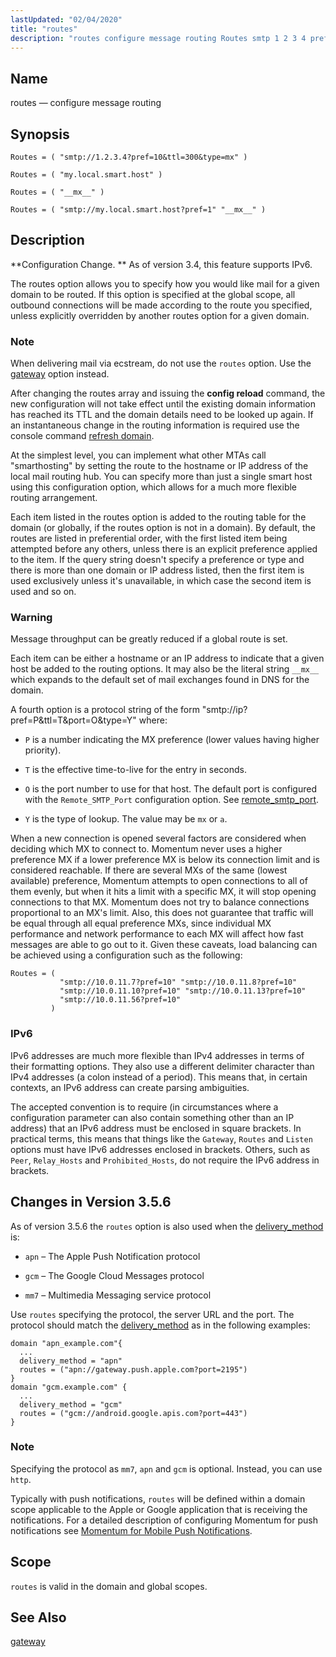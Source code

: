 ```yaml
---
lastUpdated: "02/04/2020"
title: "routes"
description: "routes configure message routing Routes smtp 1 2 3 4 pref 10 ttl 300 type mx Routes my local smart host Routes mx Routes smtp my local smart host pref 1 mx Configuration Change As of version 3 4 this feature supports I Pv 6 The routes option allows you..."
---
```


<a name="conf.ref.routes"></a> 
## Name

routes — configure message routing

## Synopsis

`Routes = ( "smtp://1.2.3.4?pref=10&ttl=300&type=mx" )`

`Routes = ( "my.local.smart.host" )`

`Routes = ( "__mx__" )`

`Routes = ( "smtp://my.local.smart.host?pref=1" "__mx__" )`

<a name="idp11491600"></a> 
## Description

**Configuration Change. ** As of version 3.4, this feature supports IPv6.

The routes option allows you to specify how you would like mail for a given domain to be routed. If this option is specified at the global scope, all outbound connections will be made according to the route you specified, unless explicitly overridden by another routes option for a given domain.

### Note

When delivering mail via ecstream, do not use the `routes` option. Use the [gateway](/momentum/3/3-reference/3-reference-conf-ref-gateway) option instead.

After changing the routes array and issuing the **config reload**        command, the new configuration will not take effect until the existing domain information has reached its TTL and the domain details need to be looked up again. If an instantaneous change in the routing information is required use the console command [refresh domain](/momentum/3/3-reference/3-reference-console-commands-refresh-domain).

At the simplest level, you can implement what other MTAs call "smarthosting" by setting the route to the hostname or IP address of the local mail routing hub. You can specify more than just a single smart host using this configuration option, which allows for a much more flexible routing arrangement.

Each item listed in the routes option is added to the routing table for the domain (or globally, if the routes option is not in a domain). By default, the routes are listed in preferential order, with the first listed item being attempted before any others, unless there is an explicit preference applied to the item. If the query string doesn't specify a preference or type and there is more than one domain or IP address listed, then the first item is used exclusively unless it's unavailable, in which case the second item is used and so on.

### Warning

Message throughput can be greatly reduced if a global route is set.

Each item can be either a hostname or an IP address to indicate that a given host be added to the routing options. It may also be the literal string `__mx__` which expands to the default set of mail exchanges found in DNS for the domain.

A fourth option is a protocol string of the form "smtp://ip?pref=P&ttl=T&port=O&type=Y" where:

*   `P` is a number indicating the MX preference (lower values having higher priority).

*   `T` is the effective time-to-live for the entry in seconds.

*   `O` is the port number to use for that host. The default port is configured with the `Remote_SMTP_Port` configuration option. See [remote_smtp_port](/momentum/3/3-reference/3-reference-conf-ref-remote-smtp-port).

*   `Y` is the type of lookup. The value may be `mx` or `a`.

When a new connection is opened several factors are considered when deciding which MX to connect to. Momentum never uses a higher preference MX if a lower preference MX is below its connection limit and is considered reachable. If there are several MXs of the same (lowest available) preference, Momentum attempts to open connections to all of them evenly, but when it hits a limit with a specific MX, it will stop opening connections to that MX. Momentum does not try to balance connections proportional to an MX's limit. Also, this does not guarantee that traffic will be equal through all equal preference MXs, since individual MX performance and network performance to each MX will affect how fast messages are able to go out to it. Given these caveats, load balancing can be achieved using a configuration such as the following:

```
Routes = ( 
           "smtp://10.0.11.7?pref=10" "smtp://10.0.11.8?pref=10"
           "smtp://10.0.11.10?pref=10" "smtp://10.0.11.13?pref=10"
           "smtp://10.0.11.56?pref=10"
         )
```

### <a name="idp11514032"></a> IPv6

IPv6 addresses are much more flexible than IPv4 addresses in terms of their formatting options. They also use a different delimiter character than IPv4 addresses (a colon instead of a period). This means that, in certain contexts, an IPv6 address can create parsing ambiguities.

The accepted convention is to require (in circumstances where a configuration parameter can also contain something other than an IP address) that an IPv6 address must be enclosed in square brackets. In practical terms, this means that things like the `Gateway`, `Routes` and `Listen` options must have IPv6 addresses enclosed in brackets. Others, such as `Peer`, `Relay_Hosts` and `Prohibited_Hosts`, do not require the IPv6 address in brackets.

<a name="conf.ref.routes.push"></a> 
## Changes in Version 3.5.6

As of version 3.5.6 the `routes` option is also used when the [delivery_method](/momentum/3/3-reference/3-reference-conf-ref-delivery-method) is:

*   `apn` – The Apple Push Notification protocol

*   `gcm` – The Google Cloud Messages protocol

*   `mm7` – Multimedia Messaging service protocol

Use `routes` specifying the protocol, the server URL and the port. The protocol should match the [delivery_method](/momentum/3/3-reference/3-reference-conf-ref-delivery-method) as in the following examples:

```
domain "apn_example.com"{
  ...
  delivery_method = "apn"
  routes = ("apn://gateway.push.apple.com?port=2195")
}
domain "gcm.example.com" {
  ...
  delivery_method = "gcm"
  routes = ("gcm://android.google.apis.com?port=443")
}
```

### Note

Specifying the protocol as `mm7`, `apn` and `gcm` is optional. Instead, you can use `http`.

Typically with push notifications, `routes` will be defined within a domain scope applicable to the Apple or Google application that is receiving the notifications. For a detailed description of configuring Momentum for push notifications see [Momentum for Mobile Push Notifications](/momentum/3/3-push).

<a name="idp11534096"></a> 
## Scope

`routes` is valid in the domain and global scopes.

<a name="idp11536144"></a> 
## See Also

[gateway](/momentum/3/3-reference/3-reference-conf-ref-gateway)